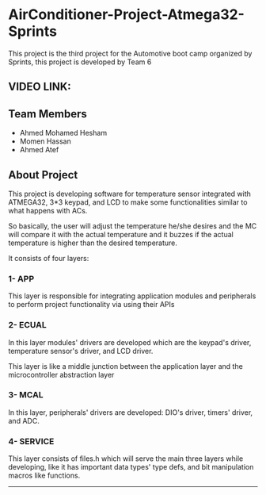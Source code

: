 # AirConditioner-Project-Atmega32-Sprints
This project is the third project for the Automotive boot camp organized by Sprints, this project is developed by Team 6

## VIDEO LINK: 

## Team Members
- Ahmed Mohamed Hesham
- Momen Hassan
- Ahmed Atef

## About Project 
This project is developing software for temperature sensor integrated with ATMEGA32, 3*3 keypad, and LCD to make some functionalities similar to what happens with ACs.

So basically, the user will adjust the temperature he/she desires and the MC will compare it with the actual temperature and it buzzes if the actual temperature is higher than the desired temperature.

It consists of four layers:
### 1- APP 
This layer is responsible for integrating application modules and peripherals to perform project functionality via using their APIs
 
### 2- ECUAL
In this layer modules' drivers are developed which are the keypad's driver, temperature sensor's driver, and LCD driver.

This layer is like a middle junction between the application layer and the microcontroller abstraction layer

### 3- MCAL
In this layer, peripherals' drivers are developed: DIO's driver, timers' driver, and ADC.

### 4- SERVICE
This layer consists of files.h which will serve the main three layers while developing, like it has important data types' type defs, and bit manipulation macros like functions.

---
